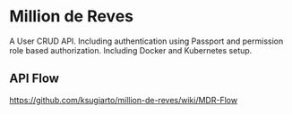 # Million de Reves

A User CRUD API. Including authentication using Passport and permission role based authorization. Including Docker and Kubernetes setup.

## API Flow

https://github.com/ksugiarto/million-de-reves/wiki/MDR-Flow